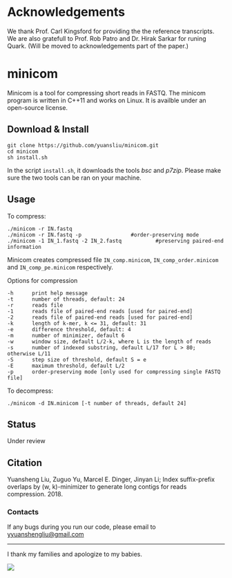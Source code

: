 # Acknowledgements
We thank Prof. Carl Kingsford for providing the the reference transcripts. We are also gratefull to Prof. Rob Patro and Dr. Hirak Sarkar for runing Quark. (Will be moved to acknowledgements part of the paper.)

# minicom

Minicom is a tool for compressing short reads in FASTQ. The minicom program is written in C++11 and works on Linux. It is availble under an open-source license.

## Download & Install

	git clone https://github.com/yuansliu/minicom.git
	cd minicom
	sh install.sh

In the script `install.sh`, it downloads the tools *bsc* and *p7zip*. Please make sure the two tools can be ran on your machine.
    
## Usage
To compress:

    ./minicom -r IN.fastq 					
    ./minicom -r IN.fastq -p 				#order-preserving mode
	./minicom -1 IN_1.fastq -2 IN_2.fastq 			#preserving paired-end information		

Minicom creates compressed file `IN_comp.minicom`, `IN_comp_order.minicom` and `IN_comp_pe.minicom` respectively.

Options for compression

	-h 		print help message
	-t 		number of threads, default: 24 
	-r 		reads file 
	-1 		reads file of paired-end reads [used for paired-end]
	-2 		reads file of paired-end reads [used for paired-end]
	-k 		length of k-mer, k <= 31, default: 31
	-e 		difference threshold, default: 4
	-m 		number of minimizer, default 6
	-w 		window size, default L/2-k, where L is the length of reads
	-s 		number of indexed substring, default L/17 for L > 80; otherwise L/11
	-S 		step size of threshold, default S = e
	-E 		maximum threshold, default L/2
	-p 		order-preserving mode [only used for compressing single FASTQ file]

To decompress:

	./minicom -d IN.minicom [-t number of threads, default 24]

## Status
Under review

## Citation
Yuansheng Liu, Zuguo Yu, Marcel E. Dinger, Jinyan Li; Index suffix-prefix overlaps by (w, k)-minimizer to generate long contigs for reads compression. 2018.

### Contacts
If any bugs during you run our code, please email to <yyuanshengliu@gmail.com>

---

I thank my families and apologize to my babies.

<img src="https://sites.google.com/site/yyuanshengliu/home/babies/mybabies.jpeg">
